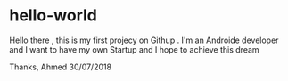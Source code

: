 # hello-world

Hello there , this is my first projecy on Githup . I'm an Androide developer 
and I want to have my own Startup and I hope to achieve this dream 

Thanks,
Ahmed 
30/07/2018
